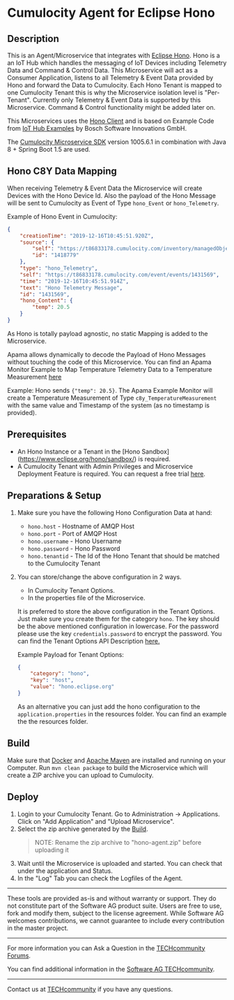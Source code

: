 # Cumulocity Agent for Eclipse Hono

## Description
This is an Agent/Microservice that integrates with [Eclipse Hono](https://hono.eclipse.org). Hono is a an IoT Hub which handles the messaging of IoT Devices including Telemetry Data and Command & Control Data.
This Microservice will act as a Consumer Application, listens to all Telemetry & Event Data provided by Hono and forward the Data to Cumulocity.
Each Hono Tenant is mapped to one Cumulocity Tenant this is why the Microservice isolation level is "Per-Tenant".
Currently only Telemetry & Event Data is supported by this Microservice. Command & Control functionality might be added later on.

This Microservices uses the [Hono Client](https://github.com/eclipse/hono/tree/master/client) and is based on Example Code from [IoT Hub Examples](https://github.com/bsinno/iot-hub-examples) by Bosch Software Innovations GmbH.

The [Cumulocity Microservice SDK](https://cumulocity.com/guides/microservice-sdk/introduction/) version 1005.6.1 in combination with Java 8 + Spring Boot 1.5 are used.

## Hono C8Y Data Mapping
When receiving Telemetry & Event Data the Microservice will create Devices with the Hono Device Id.
Also the payload of the Hono Message will be sent to Cumulocity as Event of Type `hono_Event` or `hono_Telemetry`. 

Example of Hono Event in Cumulocity:
```json
{
    "creationTime": "2019-12-16T10:45:51.920Z",
    "source": {
        "self": "https://t86833178.cumulocity.com/inventory/managedObjects/1418779",
        "id": "1418779"
    },
    "type": "hono_Telemetry",
    "self": "https://t86833178.cumulocity.com/event/events/1431569",
    "time": "2019-12-16T10:45:51.914Z",
    "text": "Hono Telemetry Message",
    "id": "1431569",
    "hono_Content": {
        "temp": 20.5
    }
}
```
As Hono is totally payload agnostic, no static Mapping is added to the Microservice. 

Apama allows dynamically to decode the Payload of Hono Messages without touching the code of this Microservice.
You can find an Apama Monitor Example to Map Temperature Telemetry Data to a Temperature Measurement [here](/src/apamamapper/TempMapper.mon)

Example: Hono sends `{"temp": 20.5}`. The Apama Example Monitor will create a Temperature Measurement of Type `c8y_TemperatureMeasurement` with the same value and Timestamp of the system (as no timestamp is provided).


## Prerequisites

- An Hono Instance or a Tenant in the [Hono Sandbox] (https://www.eclipse.org/hono/sandbox/) is required.
- A Cumulocity Tenant with Admin Privileges and Microservice Deployment Feature is required. You can request a free trial [here](https://cumulocity.com/try-cumulocity-free/).


## Preparations & Setup
1. Make sure you have the following Hono Configuration Data at hand:
   - `hono.host` - Hostname of AMQP Host
   - `hono.port` - Port of AMQP Host
   - `hono.username` - Hono Username
   - `hono.password` - Hono Password
   - `hono.tenantid` - The Id of the Hono Tenant that should be matched to the Cumulocity Tenant
   
2. You can store/change the above configuration in 2 ways.
   - In Cumulocity Tenant Options.
   - In the properties file of the Microservice.
   
   It is preferred to store the above configuration in the Tenant Options. Just make sure you create them for the category `hono`.
   The key should be the above mentioned configuration in lowercase. For the password please use the key `credentials.password` to encrypt the password.
   You can find the Tenant Options API Description [here.](https://cumulocity.com/guides/reference/tenants/#option-collection)
   
   Example Payload for Tenant Options: 
   ```json
   {
       "category": "hono",
       "key": "host",
       "value": "hono.eclipse.org"
   }
   ```
   
   As an alternative you can just add the hono configuration to the `application.properties` in the resources folder.
   You can find an example the the resources folder.

## Build
Make sure that [Docker](https://www.docker.com/) and [Apache Maven](https://maven.apache.org/) are installed and running on your Computer.
Run `mvn clean package` to build the Microservice which will create a ZIP archive you can upload to Cumulocity.

## Deploy
1. Login to your Cumulocity Tenant. Go to Administration -> Applications. Click on "Add Application" and "Upload Microservice".
2. Select the zip archive generated by the [Build](#build).
    > NOTE: Rename the zip archive to "hono-agent.zip" before uploading it
3. Wait until the Microservice is uploaded and started. You can check that under the application and Status.
4. In the "Log" Tab you can check the Logfiles of the Agent.

______________________
These tools are provided as-is and without warranty or support. They do not constitute part of the Software AG product suite. Users are free to use, fork and modify them, subject to the license agreement. While Software AG welcomes contributions, we cannot guarantee to include every contribution in the master project.	
______________________
For more information you can Ask a Question in the [TECHcommunity Forums](http://tech.forums.softwareag.com/techjforum/forums/list.page?product=cumulocity).

You can find additional information in the [Software AG TECHcommunity](http://techcommunity.softwareag.com/home/-/product/name/cumulocity).

_________________
Contact us at [TECHcommunity](mailto:technologycommunity@softwareag.com?subject=Github/SoftwareAG) if you have any questions.
